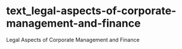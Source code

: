 # text_legal-aspects-of-corporate-management-and-finance
Legal Aspects of Corporate Management and Finance
